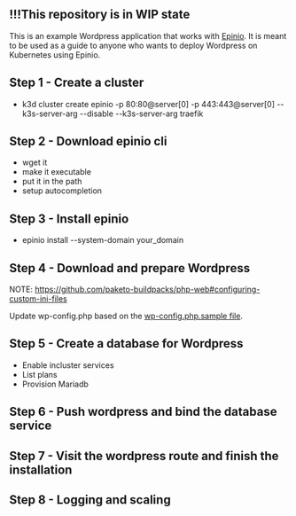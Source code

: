 ## !!!This repository is in WIP state

This is an example Wordpress application that works with [Epinio](https://github.com/epinio/epinio).
It is meant to be used as a guide to anyone who wants to deploy Wordpress on Kubernetes using Epinio.

## Step 1 - Create a cluster

- k3d cluster create epinio -p 80:80@server[0] -p 443:443@server[0] --k3s-server-arg --disable --k3s-server-arg traefik

## Step 2 - Download epinio cli

- wget it
- make it executable
- put it in the path
- setup autocompletion

## Step 3 - Install epinio

- epinio install --system-domain your_domain

## Step 4 - Download and prepare Wordpress

NOTE: https://github.com/paketo-buildpacks/php-web#configuring-custom-ini-files

Update wp-config.php based on the [wp-config.php.sample file](wp-config.php.sample).

## Step 5 - Create a database for Wordpress

- Enable incluster services
- List plans
- Provision Mariadb

## Step 6 - Push wordpress and bind the database service

## Step 7 - Visit the wordpress route and finish the installation

## Step 8 - Logging and scaling
